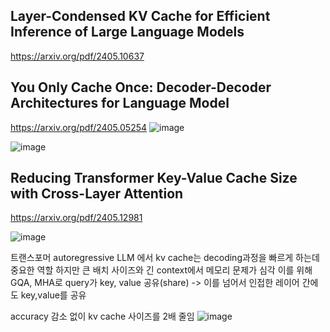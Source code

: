 Layer-Condensed KV Cache for Efficient Inference of Large Language Models
----------------------------
https://arxiv.org/pdf/2405.10637

You Only Cache Once: Decoder-Decoder Architectures for Language Model
--------------------------
https://arxiv.org/pdf/2405.05254
![image](https://github.com/jinuk0211/ai_paper_review/assets/150532431/515a33c0-5fb0-48a2-b3f9-bcca3558d3dc)

![image](https://github.com/jinuk0211/ai_paper_review/assets/150532431/9086a806-1949-40d7-a2ad-f7e2d2e5a158)


Reducing Transformer Key-Value Cache Size with Cross-Layer Attention
--------------------------
https://arxiv.org/pdf/2405.12981

![image](https://github.com/jinuk0211/ai_paper_review/assets/150532431/888a9b89-7825-43ef-a05a-0f6d659510f7)

트랜스포머 autoregressive LLM 에서 kv cache는 decoding과정을 빠르게 하는데 중요한 역할
하지만 큰 배치 사이즈와 긴 context에서 메모리 문제가 심각 
이를 위해 GQA, MHA로 query가 key, value 공유(share)
-> 이를 넘어서 인접한 레이어 간에도 key,value를 공유 

accuracy 감소 없이 kv cache 사이즈를 2배 줄임
![image](https://github.com/jinuk0211/ai_paper_review/assets/150532431/c801f97b-eb68-4e03-b77f-82b59589b94c)
